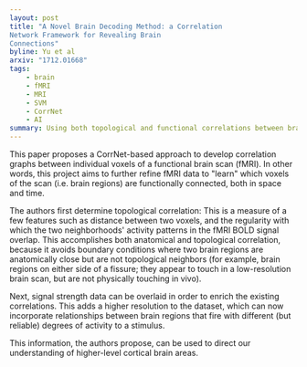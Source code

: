 ```yaml
---
layout: post
title: "A Novel Brain Decoding Method: a Correlation
Network Framework for Revealing Brain
Connections"
byline: Yu et al
arxiv: "1712.01668"
tags:
    - brain
    - fMRI
    - MRI
    - SVM
    - CorrNet
    - AI
summary: Using both topological and functional correlations between brain regions, it is possible to improve image-processing neural networks using bio-inspired features.
---
```


This paper proposes a CorrNet-based approach to develop correlation graphs between individual voxels of a functional brain scan (fMRI). In other words, this project aims to further refine fMRI data to "learn" which voxels of the scan (i.e. brain regions) are functionally connected, both in space and time.

The authors first determine topological correlation: This is a measure of a few features such as distance between two voxels, and the regularity with which the two neighborhoods' activity patterns in the fMRI BOLD signal overlap. This accomplishes both anatomical and topological correlation, because it avoids boundary conditions where two brain regions are anatomically close but are not topological neighbors (for example, brain regions on either side of a fissure; they appear to touch in a low-resolution brain scan, but are not physically touching in vivo).

Next, signal strength data can be overlaid in order to enrich the existing correlations. This adds a higher resolution to the dataset, which can now incorporate relationships between brain regions that fire with different (but reliable) degrees of activity to a stimulus.

This information, the authors propose, can be used to direct our understanding of higher-level cortical brain areas.
